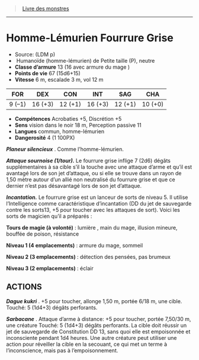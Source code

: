 ﻿> [Livre des monstres](tome_of_beasts.md)

---

# Homme-Lémurien Fourrure Grise

- Source: (LDM p)
-  Humanoïde (homme-lémurien) de Petite taille (P), neutre
- **Classe d’armure** 13 (16 avec armure du mage )
- **Points de vie** 67 (15d6+15)
- **Vitesse** 6 m, escalade 3 m, vol 12 m

|FOR|DEX|CON|INT|SAG|CHA|
|---|---|---|---|---|---|
|9 (–1)|16 (+3)|12 (+1)|16 (+3)|12 (+1)|10 (+0)|

- **Compétences** Acrobaties +5, Discrétion +5
- **Sens** vision dans le noir 18 m, Perception passive 11
- **Langues** commun, homme-lémurien
- **Dangerosité** 4 (1 100PX)

**_Planeur silencieux_** . Comme l’homme-lémurien.

**_Attaque sournoise (1/tour)._** Le fourrure grise inflige 7 (2d6) dégâts supplémentaires à sa cible s’il la touche avec une attaque d’arme et qu’il est avantagé lors de son jet d’attaque, ou si elle se trouve dans un rayon de 1,50 mètre autour d’un allié non neutralisé du fourrure grise et que ce dernier n’est pas désavantagé lors de son jet d’attaque.

**_Incantation._** Le fourrure grise est un lanceur de sorts de niveau 5. Il utilise l’Intelligence comme caractéristique d’incantation (DD du jet de sauvegarde contre les sorts13, +5 pour toucher avec les attaques de sort). Voici les sorts de magicien qu’il a préparés :

**Tours de magie (à volonté)** : lumière , main du mage, illusion mineure, bouffée de poison, résistance

**Niveau 1 (4 emplacements)** : armure du mage, sommeil

**Niveau 2 (3 emplacements)** : détection des pensées, pas brumeux

**Niveau 3 (2 emplacements)** : éclair

## ACTIONS

**_Dague kukri_** .
+5 pour toucher, allonge 1,50 m, portée 6/18 m, une cible. Touché:
5 (1d4+3) dégâts perforants.

**_Sarbacane_** . Attaque d’arme à distance: +5 pour toucher, portée 7,50/30 m, une créature Touché:
5 (1d4+3) dégâts perforants. La cible doit réussir un jet de sauvegarde de Constitution DD 13, sans quoi elle est empoisonnée et inconsciente pendant 1d4 heures. Une autre créature peut utiliser une action pour réveiller la cible en la secouant, ce qui met un terme à l’inconscience, mais pas à l’empoisonnement.


